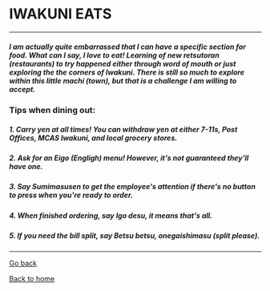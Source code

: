 # IWAKUNI EATS
---

##### I am actually quite embarrassed that I can have a specific section for food.  What can I say, I *love* to eat!  Learning of new *retsutoran* (restaurants) to try happened either through word of mouth or just exploring the the corners of Iwakuni.  There is still so much to explore within this little *machi* (town), but that is a challenge I am willing to accept.

### Tips when dining out:
##### 1. Carry yen at all times!  You can withdraw yen at either 7-11s, Post Offices, MCAS Iwakuni, and local grocery stores.
##### 2. Ask for an *Eigo* (Engligh) menu!  However, it's not guaranteed they'll have one. 
##### 3. Say *Sumimasusen* to get the employee's attention if there's no button to press when you're ready to order.
##### 4. When finished ordering, say *Igo desu*, it means *that's all*.
##### 5. If you need the bill *split*, say *Betsu betsu, onegaishimasu* (split please). 

---
[Go back](topic)

[Back to home](index)
